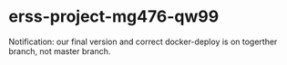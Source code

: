 # erss-project-mg476-qw99
Notification: our final version and correct docker-deploy is on togerther branch, not master branch.
